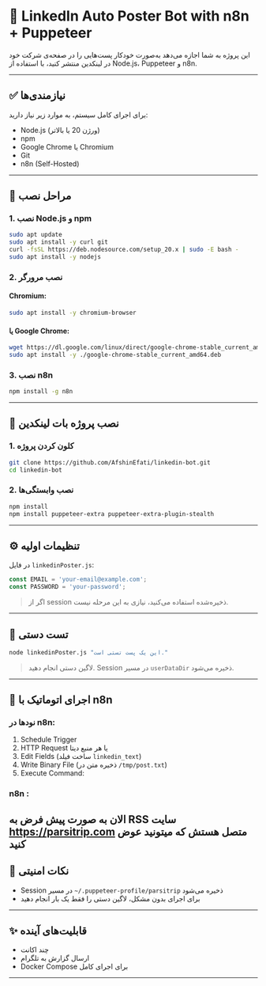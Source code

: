 # 🤖 LinkedIn Auto Poster Bot with n8n + Puppeteer

این پروژه به شما اجازه می‌دهد به‌صورت خودکار پست‌هایی را در صفحه‌ی شرکت خود در لینکدین منتشر کنید، با استفاده از Node.js، Puppeteer و n8n.

---

## ✅ نیازمندی‌ها

برای اجرای کامل سیستم، به موارد زیر نیاز دارید:

- Node.js (ورژن 20 یا بالاتر)
- npm
- Google Chrome یا Chromium
- Git
- n8n (Self-Hosted)

---

## 🧰 مراحل نصب

### 1. نصب Node.js و npm

```bash
sudo apt update
sudo apt install -y curl git
curl -fsSL https://deb.nodesource.com/setup_20.x | sudo -E bash -
sudo apt install -y nodejs
```

### 2. نصب مرورگر

#### Chromium:
```bash
sudo apt install -y chromium-browser
```

#### یا Google Chrome:
```bash
wget https://dl.google.com/linux/direct/google-chrome-stable_current_amd64.deb
sudo apt install -y ./google-chrome-stable_current_amd64.deb
```

### 3. نصب n8n

```bash
npm install -g n8n
```

---

## 🚀 نصب پروژه بات لینکدین

### 1. کلون کردن پروژه

```bash
git clone https://github.com/AfshinEfati/linkedin-bot.git
cd linkedin-bot
```

### 2. نصب وابستگی‌ها

```bash
npm install
npm install puppeteer-extra puppeteer-extra-plugin-stealth
```

---

## ⚙️ تنظیمات اولیه

در فایل `linkedinPoster.js`:

```js
const EMAIL = 'your-email@example.com';
const PASSWORD = 'your-password';
```

> اگر از session ذخیره‌شده استفاده می‌کنید، نیازی به این مرحله نیست.

---

## 🧪 تست دستی

```bash
node linkedinPoster.js "این یک پست تستی است."
```

> لاگین دستی انجام دهید. Session در مسیر `userDataDir` ذخیره می‌شود.

---

## 🔁 اجرای اتوماتیک با n8n

### نودها در n8n:

1. Schedule Trigger
2. HTTP Request یا هر منبع دیتا
3. Edit Fields (ساخت فیلد `linkedin_text`)
4. Write Binary File (ذخیره متن در `/tmp/post.txt`)
5. Execute Command:

### n8n : ###
الان به صورت پیش فرض به RSS سایت https://parsitrip.com متصل هستش که میتونید عوض کنید 
---

## 🧩 نکات امنیتی

- Session در مسیر `~/.puppeteer-profile/parsitrip` ذخیره می‌شود
- برای اجرای بدون مشکل، لاگین دستی را فقط یک بار انجام دهید

---

## ✨ قابلیت‌های آینده

- چند اکانت
- ارسال گزارش به تلگرام
- Docker Compose برای اجرای کامل

---